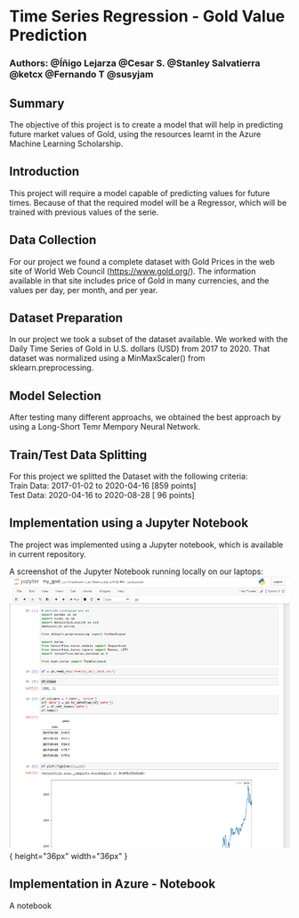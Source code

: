 # Time Series Regression - Gold Value Prediction

### Authors: @Íñigo Lejarza @Cesar S. @Stanley Salvatierra @ketcx @Fernando T @susyjam

## Summary
The objective of this project is to create a model that will help in predicting future market values of Gold, using the resources learnt in the Azure Machine Learning Scholarship.

## Introduction
This project will require a model capable of predicting values for future times. Because of that the required model will be a Regressor, which will be trained with previous values of the serie.

## Data Collection
For our project we found a complete dataset with Gold Prices in the web site of World Web Council (https://www.gold.org/).
The information available in that site includes price of Gold in many currencies, and the values per day, per month, and per year.

## Dataset Preparation
In our project we took a subset of the dataset available.
We worked with the Daily Time Series of Gold in U.S. dollars (USD) from 2017 to 2020.
That dataset was normalized using a MinMaxScaler() from sklearn.preprocessing. 

## Model Selection
After testing many different approachs, we obtained the best approach by using a Long-Short Temr Mempory Neural Network.

## Train/Test Data Splitting
For this project we splitted the Dataset with the following criteria:  
Train Data: 2017-01-02 to 2020-04-16  [859 points]  
Test Data:  2020-04-16 to 2020-08-28  [ 96 points]  

## Implementation using a Jupyter Notebook

The project was implemented using a Jupyter notebook, which is available in current repository.

A screenshot of the Jupyter Notebook running locally on our laptops:
![Jupyter](/images/Jupyter_local_01.png){ height="36px" width="36px" }

## Implementation in Azure - Notebook

A notebook
